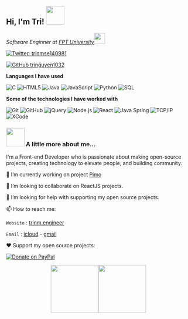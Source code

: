 <h2> Hi, I'm Tri! <img src="https://media.giphy.com/media/mGcNjsfWAjY5AEZNw6/giphy.gif" width="50"></h2>
<!-- <p align="center">
<a href="https://github.com/tringuyen1032" target="_blank"><img align="center" src="https://cdn.jsdelivr.net/npm/simple-icons@3.0.1/icons/github.svg" alt="Nguyen Minh Tri" height="20" width="20" /></a>
<a href="https://twitter.com/trinmse140981" target="_blank"><img align="center" src="https://cdn.jsdelivr.net/npm/simple-icons@3.0.1/icons/twitter.svg" alt="Nguyen Minh Tri" height="20" width="20" /></a> -->
<!-- <a href="https://elangovan.in" target="_blank"><img align="center" src="https://cdn.jsdelivr.net/npm/simple-icons@3.0.1/icons/blogger.svg" alt="Elangovan Sundar" height="20" width="20" /></a> -->
<!-- </p> -->

<!-- <img align='right' src="https://media0.giphy.com/media/ndM7oIOjaDQOhMKtF3/giphy.gif?cid=ecf05e47lmh8i1j6df89dko1m1ncr5ump4hlbx0koeob5ssf&rid=giphy.gif&ct=g" width="230"> -->
<p><em>Software Enginner at <a href="https://daihoc.fpt.edu.vn/">FPT University</a><img src="https://media.giphy.com/media/fYSnHlufseco8Fh93Z/giphy.gif" width="30">
</br>
<!-- Developer Consultant at <a href="https://www.thoughtworks.com">ThoughtWorks</a><img src="https://media.giphy.com/media/WUlplcMpOCEmTGBtBW/giphy.gif" width="30">  -->
</em>
</p>

[![Twitter: trinmse140981](https://img.shields.io/twitter/follow/trinmse140981?style=social)](https://twitter.com/trinmse140981)
<!-- [![Linkedin: thaianebraga](https://img.shields.io/badge/-thaianebraga-blue?style=flat-square&logo=Linkedin&logoColor=white&link=https://www.linkedin.com/in/thaianebraga/)](https://www.linkedin.com/in/thaianebraga/) -->
[![GitHub tringuyen1032](https://img.shields.io/github/followers/tringuyen1032?label=follow&style=social)](https://github.com/tringuyen1032)

**Languages I have used**

![C](https://img.shields.io/badge/-C-000000?style=flat&logo=C)
![HTML5](https://img.shields.io/badge/-HTML5-000000?style=flat&logo=HTML5)
![Java](https://img.shields.io/badge/-Java-000000?style=flat&logo=Java&logoColor=007396)
![JavaScript](https://img.shields.io/badge/-JavaScript-000000?style=flat&logo=javascript)
![Python](https://img.shields.io/badge/-Python-000000?style=flat&logo=python)
![SQL](https://img.shields.io/badge/-SQL-000000?style=flat&logo=MySQL)

**Some of the technologies I have worked with**

![Git](https://img.shields.io/badge/-Git-000000?style=flat&logo=git&logoColor=F05032)
![GitHub](https://img.shields.io/badge/-GitHub-000000?style=flat&logo=github&logoColor=FFFFFF)
![jQuery](https://img.shields.io/badge/-jQuery-000000?style=flat&logo=jQuery&logoColor=0769AD)
![Node.js](https://img.shields.io/badge/-Node.js-000000?style=flat&logo=node.js&logoColor=339933)
![React](https://img.shields.io/badge/-React-000000?style=flat&logo=React&logoColor=61DAFB)
![Java Spring](https://img.shields.io/badge/-Spring-000000?style=flat&logo=spring&logoColor=6DB33F)
![TCP/IP](https://img.shields.io/badge/-TCP/IP-000000?style=flat&logo=cisco&logoColor=white)
![XCode](https://img.shields.io/badge/-XCode-000000?style=flat&logo=XCode&logoColor=1575F9)<!-- wi*quL3fcV -->

### <img src="https://media.giphy.com/media/VgCDAzcKvsR6OM0uWg/giphy.gif" width="50"> A little more about me...  

I'm a Front-end Developer who is passionate about making open-source projects, creating technology to elevate people, and building community.

🔭 I’m currently working on project [Pimo](https://pimo.studio/)

👯 I’m looking to collaborate on ReactJS projects.

🤔 I’m looking for help with supporting my open source projects.

📫 How to reach me:

`Website` : [trinm.engineer](https://www.trinm.engineer/)

`Email` : [icloud](mailto:trinm.dev.1112@icloud.com) - [gmail](mailto:trinm.dev.1112@gmail.com)

❤️ Support my open source projects:

[![Donate on PayPal](https://img.shields.io/badge/--paypal?label=PayPal&logo=PayPal&style=social)](https://paypal.me/trinm1112)

<!--
**elangosundar/elangosundar** is a ✨ _special_ ✨ repository because its `README.md` (this file) appears on your GitHub profile.

Here are some ideas to get you started:

- 🔭 I’m currently working on ...
- 🌱 I’m currently learning ...
- 👯 I’m looking to collaborate on ...
- 🤔 I’m looking for help with ...
- 💬 Ask me about ...
- 📫 How to reach me: ...
- 😄 Pronouns: ...
- ⚡ Fun fact: ...
-->

<p align="center">
	<img align="" height='130px' src="https://github-readme-stats.vercel.app/api?username=tringuyen1032&hide_title=true&show_icons=true&include_all_commits=true&line_height=21&bg_color=0,EC6C6C,FFD479,FFFC79,73FA79&theme=graywhite" /><img align="" height='130px' src="https://github-readme-stats.vercel.app/api/top-langs/?username=tringuyen1032&hide_title=true&layout=compact&bg_color=0,73FA79,73FDFF,7A81FF&theme=graywhite" />
</p>
